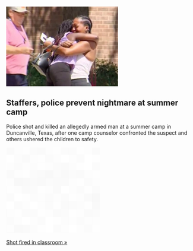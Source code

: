 
![Staffers, police prevent nightmare at summer camp](./20220614055837.png)
## Staffers, police prevent nightmare at summer camp

Police shot and killed an allegedly armed man at a summer camp in Duncanville, Texas, after one camp counselor confronted the suspect and others ushered the children to safety.

![pic](../square_bg.png)

[Shot fired in classroom »](https://www.yahoo.com/gma/quick-thinking-staffers-save-camp-003412829.html)
